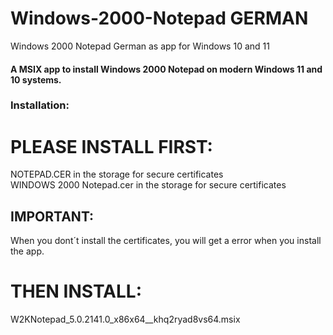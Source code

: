 # Windows-2000-Notepad GERMAN
Windows 2000 Notepad German as app for Windows 10 and 11 
#### A MSIX app to install Windows 2000 Notepad on modern Windows 11 and 10 systems.


### Installation:


# PLEASE INSTALL FIRST:
NOTEPAD.CER in the storage for secure certificates                                                                                                            
WINDOWS 2000 Notepad.cer in the storage for secure certificates

## IMPORTANT:

When you dont´t install the certificates, you will get a error when you install the app.

# THEN INSTALL:
W2KNotepad_5.0.2141.0_x86x64__khq2ryad8vs64.msix



